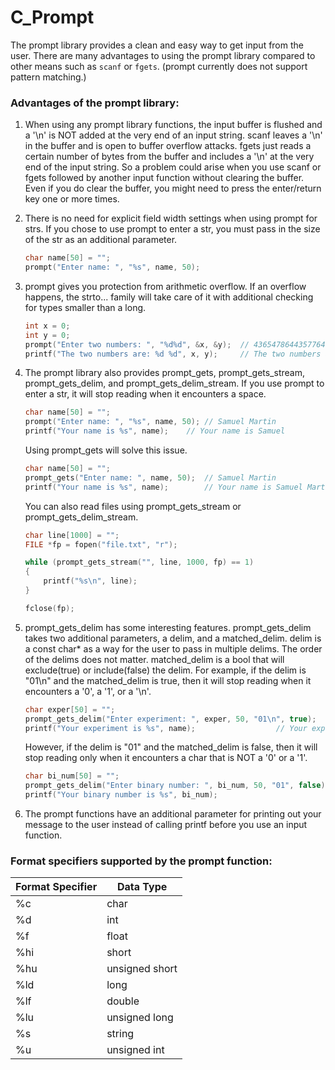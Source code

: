 # C_Prompt
The prompt library provides a clean and easy way
to get input from the user. There are many advantages
to using the prompt library compared to other means such as
`scanf` or `fgets`.
(prompt currently does not support pattern matching.)

### Advantages of the prompt library:
1. When using any prompt library functions, the input buffer is flushed
and a '\n' is NOT added at the very end of an input string.
scanf leaves a '\n' in the buffer and is open to buffer overflow attacks.
fgets just reads a certain number of bytes from the buffer and includes
a '\n' at the very end of the input string.
So a problem could arise when you use scanf or fgets
followed by another input function without clearing the buffer.
Even if you do clear the buffer, you might need to press
the enter/return key one or more times.

2. There is no need for explicit field width settings when using
prompt for strs. If you chose to use prompt to enter a str,
you must pass in the size of the str as an additional parameter.
	```c
	char name[50] = "";
	prompt("Enter name: ", "%s", name, 50);
	```

3. prompt gives you protection from arithmetic overflow. If an
overflow happens, the strto... family will take care of it with
additional checking for types smaller than a long. 
	```c
	int x = 0;
	int y = 0;
	prompt("Enter two numbers: ", "%d%d", &x, &y);	// 43654786443577646 378786
	printf("The two numbers are: %d %d", x, y); 	// The two numbers are: 2147483647 378786
	```

4. The prompt library also provides prompt_gets,
prompt_gets_stream, prompt_gets_delim,
and prompt_gets_delim_stream. If you use prompt
to enter a str, it will stop reading when it encounters a space.
	```c
	char name[50] = "";
	prompt("Enter name: ", "%s", name, 50);	// Samuel Martin
	printf("Your name is %s", name);	// Your name is Samuel
	```
	Using prompt_gets will solve this issue.
	```c
	char name[50] = "";
	prompt_gets("Enter name: ", name, 50);	// Samuel Martin
	printf("Your name is %s", name);		// Your name is Samuel Martin
	```
	
	You can also read files using prompt_gets_stream or prompt_gets_delim_stream.
	```c
	char line[1000] = "";
	FILE *fp = fopen("file.txt", "r");
	
	while (prompt_gets_stream("", line, 1000, fp) == 1)
	{
	    printf("%s\n", line);
	}

	fclose(fp);
	```

5. prompt_gets_delim has some interesting features.
prompt_gets_delim takes two additional parameters,
a delim, and a matched_delim. delim is a const char* as
a way for the user to pass in multiple delims. The order of
the delims does not matter. matched_delim is a bool that will
exclude(true) or include(false) the delim.
For example, if the delim is "01\n" and the matched_delim is true,
then it will stop reading when it encounters a '0', a '1', or a '\n'.
	```c
	char exper[50] = "";
	prompt_gets_delim("Enter experiment: ", exper, 50, "01\n", true);	// Test 23123
	printf("Your experiment is %s", name);					// Your experiment is Test 23
	```
	However, if the delim is "01" and the matched_delim is false,
	then it will stop reading only when it encounters a char that is NOT a '0' or a '1'.
	```c
	char bi_num[50] = "";
	prompt_gets_delim("Enter binary number: ", bi_num, 50, "01", false);		// 1012010 
	printf("Your binary number is %s", bi_num);                 			// Your binary number is 101
	```

6. The prompt functions have an additional parameter for
printing out your message to the user instead of calling printf
before you use an input function.

### Format specifiers supported by the prompt function:
Format Specifier  | Data Type
------------- | -------------
%c  | char
%d  | int
%f  | float
%hi  | short
%hu  | unsigned short
%ld  | long
%lf  | double
%lu  | unsigned long
%s  | string
%u | unsigned int
